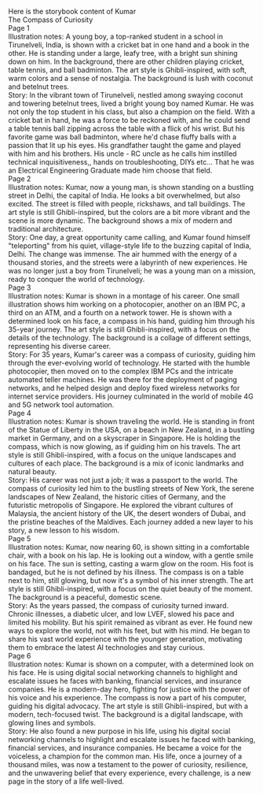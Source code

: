 Here is the storybook content of Kumar  
​The Compass of Curiosity  
​Page 1  
​Illustration notes: A young boy, a top-ranked student in a school in Tirunelveli, India, is shown with a cricket bat in one hand and a book in the other. He is standing under a large, leafy tree, with a bright sun shining down on him. In the background, there are other children playing cricket, table tennis, and ball badminton. The art style is Ghibli-inspired, with soft, warm colors and a sense of nostalgia. The background is lush with coconut and betelnut trees.  
​Story: In the vibrant town of Tirunelveli, nestled among swaying coconut and towering betelnut trees, lived a bright young boy named Kumar. He was not only the top student in his class, but also a champion on the field. With a cricket bat in hand, he was a force to be reckoned with, and he could send a table tennis ball zipping across the table with a flick of his wrist. But his favorite game was ball badminton, where he'd chase fluffy balls with a passion that lit up his eyes. His grandfather taught the game and played with him and his brothers. His uncle \- RC uncle as he calls him instilled technical inquisitiveness,, hands on troubleshooting, DIYs etc... That he was an Electrical Engineering Graduate made him choose that field.  
​Page 2  
​Illustration notes: Kumar, now a young man, is shown standing on a bustling street in Delhi, the capital of India. He looks a bit overwhelmed, but also excited. The street is filled with people, rickshaws, and tall buildings. The art style is still Ghibli-inspired, but the colors are a bit more vibrant and the scene is more dynamic. The background shows a mix of modern and traditional architecture.  
​Story: One day, a great opportunity came calling, and Kumar found himself "teleporting" from his quiet, village-style life to the buzzing capital of India, Delhi. The change was immense. The air hummed with the energy of a thousand stories, and the streets were a labyrinth of new experiences. He was no longer just a boy from Tirunelveli; he was a young man on a mission, ready to conquer the world of technology.  
​Page 3  
​Illustration notes: Kumar is shown in a montage of his career. One small illustration shows him working on a photocopier, another on an IBM PC, a third on an ATM, and a fourth on a network tower. He is shown with a determined look on his face, a compass in his hand, guiding him through his 35-year journey. The art style is still Ghibli-inspired, with a focus on the details of the technology. The background is a collage of different settings, representing his diverse career.  
​Story: For 35 years, Kumar's career was a compass of curiosity, guiding him through the ever-evolving world of technology. He started with the humble photocopier, then moved on to the complex IBM PCs and the intricate automated teller machines. He was there for the deployment of paging networks, and he helped design and deploy fixed wireless networks for internet service providers. His journey culminated in the world of mobile 4G and 5G network tool automation.  
​Page 4  
​Illustration notes: Kumar is shown traveling the world. He is standing in front of the Statue of Liberty in the USA, on a beach in New Zealand, in a bustling market in Germany, and on a skyscraper in Singapore. He is holding the compass, which is now glowing, as if guiding him on his travels. The art style is still Ghibli-inspired, with a focus on the unique landscapes and cultures of each place. The background is a mix of iconic landmarks and natural beauty.  
​Story: His career was not just a job; it was a passport to the world. The compass of curiosity led him to the bustling streets of New York, the serene landscapes of New Zealand, the historic cities of Germany, and the futuristic metropolis of Singapore. He explored the vibrant cultures of Malaysia, the ancient history of the UK, the desert wonders of Dubai, and the pristine beaches of the Maldives. Each journey added a new layer to his story, a new lesson to his wisdom.  
​Page 5  
​Illustration notes: Kumar, now nearing 60, is shown sitting in a comfortable chair, with a book on his lap. He is looking out a window, with a gentle smile on his face. The sun is setting, casting a warm glow on the room. His foot is bandaged, but he is not defined by his illness. The compass is on a table next to him, still glowing, but now it's a symbol of his inner strength. The art style is still Ghibli-inspired, with a focus on the quiet beauty of the moment. The background is a peaceful, domestic scene.  
​Story: As the years passed, the compass of curiosity turned inward. Chronic illnesses, a diabetic ulcer, and low LVEF, slowed his pace and limited his mobility. But his spirit remained as vibrant as ever. He found new ways to explore the world, not with his feet, but with his mind. He began to share his vast world experience with the younger generation, motivating them to embrace the latest AI technologies and stay curious.  
​Page 6  
​Illustration notes: Kumar is shown on a computer, with a determined look on his face. He is using digital social networking channels to highlight and escalate issues he faces with banking, financial services, and insurance companies. He is a modern-day hero, fighting for justice with the power of his voice and his experience. The compass is now a part of his computer, guiding his digital advocacy. The art style is still Ghibli-inspired, but with a modern, tech-focused twist. The background is a digital landscape, with glowing lines and symbols.  
​Story: He also found a new purpose in his life, using his digital social networking channels to highlight and escalate issues he faced with banking, financial services, and insurance companies. He became a voice for the voiceless, a champion for the common man. His life, once a journey of a thousand miles, was now a testament to the power of curiosity, resilience, and the unwavering belief that every experience, every challenge, is a new page in the story of a life well-lived.